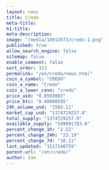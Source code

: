 ```yaml
---
layout: news
title: Credo
meta-title: 
h1-title: 
meta-description: 
image: "/media/14913573/credo-1.png"
published: true
allow_search_engine: false
sitemap: false
enable_comment: false
sort_order: 323
permalink: "/en/credo/news.html"
coin_a_symbol: "CREDO"
coin_a_name: "Credo"
coin_a_lower_case: "credo"
price_usd: "0.0593003"
price_btc: "0.00000505"
24h_volume_usd: "1593.11"
market_cap_usd: "1374729257.0"
total_supply: "1374729257.0"
available_supply: "549891703.0"
percent_change_1h: "2.22"
percent_change_24h: "23.19"
percent_change_7d: "10.11"
last_updated: "1517140759"
parent-url: "/en/credo/"
author: Sam
---
```


